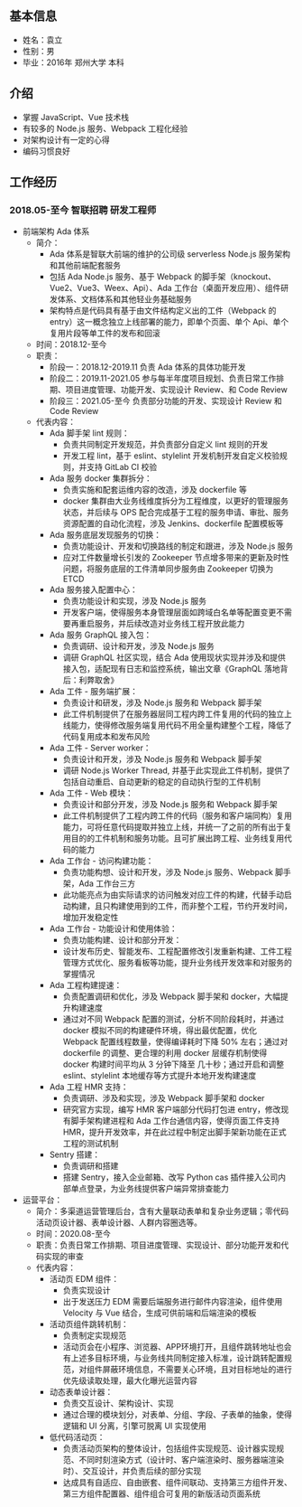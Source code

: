 ## 基本信息

* 姓名：袁立
* 性别：男
* 毕业：2016年 郑州大学 本科


## 介绍

* 掌握 JavaScript、Vue 技术栈
* 有较多的 Node.js 服务、Webpack 工程化经验
* 对架构设计有一定的心得
* 编码习惯良好

## 工作经历

### 2018.05-至今 智联招聘 研发工程师

* 前端架构 Ada 体系
    * 简介：
        * Ada 体系是智联大前端的维护的公司级 serverless Node.js 服务架构和其他前端配套服务
        * 包括 Ada Node.js 服务、基于 Webpack 的脚手架（knockout、Vue2、Vue3、Weex、Api）、Ada 工作台（桌面开发应用）、组件研发体系、文档体系和其他轻业务基础服务
        * 架构特点是代码具有基于由文件结构定义出的工件（Webpack 的 entry）这一概念独立上线部署的能力，即单个页面、单个 Api、单个复用片段等单工件的发布和回滚
    * 时间：2018.12-至今
    * 职责：
        * 阶段一：2018.12-2019.11 负责 Ada 体系的具体功能开发
        * 阶段二：2019.11-2021.05 参与每半年度项目规划、负责日常工作排期、项目进度管理、功能开发、实现设计 Review、和 Code Review
        * 阶段三：2021.05-至今 负责部分功能的开发、实现设计 Review 和 Code Review
    * 代表内容：
        * Ada 脚手架 lint 规则：
            * 负责共同制定开发规范，并负责部分自定义 lint 规则的开发
            * 开发工程 lint，基于 eslint、stylelint 开发机制开发自定义校验规则，并支持 GitLab CI 校验
        * Ada 服务 docker 集群拆分：
            * 负责实施和配套运维内容的改造，涉及 dockerfile 等
            * docker 集群由大业务线维度拆分为工程维度，以更好的管理服务状态，并后续与 OPS 配合完成基于工程的服务申请、审批、服务资源配置的自动化流程，涉及 Jenkins、dockerfile 配置模板等
        * Ada 服务底层发现服务的切换：
            * 负责功能设计、开发和切换路线的制定和跟进，涉及 Node.js 服务
            * 应对工件数量增长引发的 Zookeeper 节点增多带来的更新及时性问题，将服务底层的工件清单同步服务由 Zookeeper 切换为 ETCD
        * Ada 服务接入配置中心：
            * 负责功能设计和实现，涉及 Node.js 服务
            * 开发客户端，使得服务本身管理层面如跨域白名单等配置变更不需要再重启服务，并后续改造对业务线工程开放此能力
        * Ada 服务 GraphQL 接入包：
            * 负责调研、设计和开发，涉及 Node.js 服务
            * 调研 GraphQL 社区实现，结合 Ada 使用现状实现并涉及和提供接入包，适配现有日志和监控系统，输出文章《GraphQL 落地背后：利弊取舍》
        * Ada 工件 - 服务端扩展：
            * 负责设计和研发，涉及 Node.js 服务和 Webpack 脚手架
            * 此工件机制提供了在服务器层同工程内跨工件复用的代码的独立上线能力，使得修改服务端复用代码不用全量构建整个工程，降低了代码复用成本和发布风险
        * Ada 工件 - Server worker：
            * 负责设计和开发，涉及 Node.js 服务和 Webpack 脚手架
            * 调研 Node.js Worker Thread, 并基于此实现此工件机制，提供了包括自动重启、自动更新的稳定的自动执行型的工件机制
        * Ada 工件 - Web 模块：
            * 负责设计和部分开发，涉及 Node.js 服务和 Webpack 脚手架
            * 此工件机制提供了工程内跨工件的代码（服务和客户端同构）复用能力，可将任意代码提取并独立上线，并统一了之前的所有出于复用目的的工件机制和服务功能。且可扩展出跨工程、业务线复用代码的能力
        * Ada 工作台 - 访问构建功能：
            * 负责功能构想、设计和开发，涉及 Node.js 服务、Webpack 脚手架，Ada 工作台三方
            * 此功能亮点为由实际请求的访问触发对应工件的构建，代替手动启动构建，且只构建使用到的工件，而非整个工程，节约开发时间，增加开发稳定性
        * Ada 工作台 - 功能设计和使用体验：
            * 负责功能构建、设计和部分开发：
            * 设计发布历史、智能发布、工程配置修改引发重新构建、工件工程管理方式优化、服务看板等功能，提升业务线开发效率和对服务的掌握情况
        * Ada 工程构建提速：
            * 负责配置调研和优化，涉及 Webpack 脚手架和 docker，大幅提升构建速度
            * 通过对不同 Webpack 配置的测试，分析不同阶段耗时，并通过 docker 模拟不同的构建硬件环境，得出最优配置，优化 Webpack 配置线程数量，使得编译耗时下降 50% 左右；通过对 dockerfile 的调整、更合理的利用 docker 层缓存机制使得 docker 构建时间平均从 3 分钟下降至 几十秒；通过开启和调整 eslint、stylelint 本地缓存等方式提升本地开发构建速度
        * Ada 工程 HMR 支持：
            * 负责调研、涉及和实现，涉及 Webpack 脚手架和 docker
            * 研究官方实现，编写 HMR 客户端部分代码打包进 entry，修改现有脚手架构建进程和 Ada 工作台通信内容，使得页面工件支持 HMR，提升开发效率，并在此过程中制定出脚手架新功能在正式工程的测试机制
        * Sentry 搭建：
            * 负责调研和搭建
            * 搭建 Sentry，接入企业邮箱、改写 Python cas 插件接入公司内部单点登录，为业务线提供客户端异常排查能力
* 运营平台：
    * 简介：多渠道运营管理后台，含有大量联动表单和复杂业务逻辑；零代码活动页设计器、表单设计器、人群内容圈选等。
    * 时间：2020.08-至今
    * 职责：负责日常工作排期、项目进度管理、实现设计、部分功能开发和代码实现的审查
    * 代表内容：
        * 活动页 EDM 组件：
            * 负责实现设计
            * 出于发送压力 EDM 需要后端服务进行邮件内容渲染，组件使用 Velocity 与 Vue 结合，生成可供前端和后端渲染的模板
        * 活动页组件跳转机制：
            * 负责制定实现规范
            * 活动页会在小程序、浏览器、APP环境打开，且组件跳转地址也会有上述多目标环境，与业务线共同制定接入标准，设计跳转配置规范，对组件屏蔽环境信息，不需要关心环境，且对目标地址的进行优先级读取处理，最大化曝光运营内容
        * 动态表单设计器：
            * 负责交互设计、架构设计、实现
            * 通过合理的模块划分，对表单、分组、字段、子表单的抽象，使得逻辑和 UI 分离，引擎可脱离 UI 实现使用
        * 低代码活动页：
            * 负责活动页架构的整体设计，包括组件实现规范、设计器实现规范、不同时刻渲染方式（设计时、客户端渲染时、服务器端渲染时）、交互设计，并负责后续的部分实现
            * 达成具有自适应、自由嵌套、组件间联动、支持第三方组件开发、第三方组件配置器、组件组合可复用的新版活动页面系统
